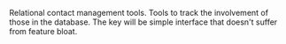Relational contact management tools.  Tools to track the involvement of those in the database.  The key will be simple interface that doesn't suffer from feature bloat.